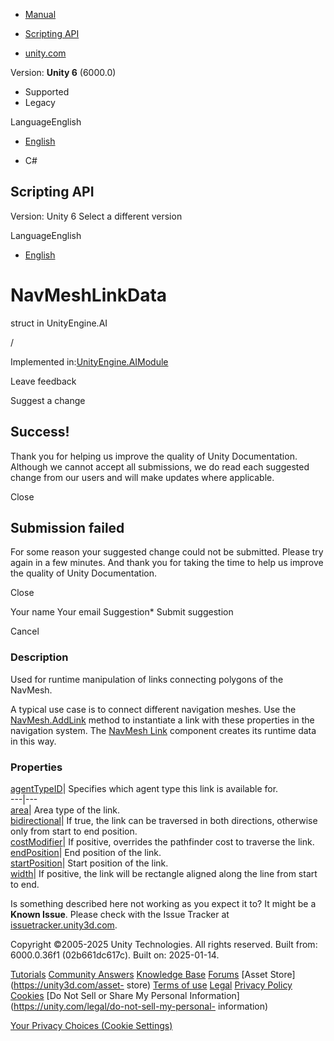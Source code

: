 [ ]()

  * [Manual](../Manual/index.html)
  * [Scripting API](../ScriptReference/index.html)

  * [unity.com](https://unity.com/)

Version: **Unity 6** (6000.0)

  * Supported
  * Legacy

LanguageEnglish

  * [English]()

  * C#

[ ](https://docs.unity3d.com)

## Scripting API

Version: Unity 6 Select a different version

LanguageEnglish

  * [English]()

# NavMeshLinkData

struct in UnityEngine.AI

/

Implemented in:[UnityEngine.AIModule](UnityEngine.AIModule.html)

Leave feedback

Suggest a change

## Success!

Thank you for helping us improve the quality of Unity Documentation. Although
we cannot accept all submissions, we do read each suggested change from our
users and will make updates where applicable.

Close

## Submission failed

For some reason your suggested change could not be submitted. Please <a>try
again</a> in a few minutes. And thank you for taking the time to help us
improve the quality of Unity Documentation.

Close

Your name Your email Suggestion* Submit suggestion

Cancel

[ ]()

### Description

Used for runtime manipulation of links connecting polygons of the NavMesh.

A typical use case is to connect different navigation meshes. Use the
[NavMesh.AddLink](AI.NavMesh.AddLink.html) method to instantiate a link with
these properties in the navigation system. The [NavMesh
Link](https://docs.unity3d.com/Packages/com.unity.ai.navigation@2.0/manual/NavMeshLink.html)
component creates its runtime data in this way.

### Properties

[agentTypeID](AI.NavMeshLinkData-agentTypeID.html)| Specifies which agent type
this link is available for.  
---|---  
[area](AI.NavMeshLinkData-area.html)| Area type of the link.  
[bidirectional](AI.NavMeshLinkData-bidirectional.html)| If true, the link can
be traversed in both directions, otherwise only from start to end position.  
[costModifier](AI.NavMeshLinkData-costModifier.html)| If positive, overrides
the pathfinder cost to traverse the link.  
[endPosition](AI.NavMeshLinkData-endPosition.html)| End position of the link.  
[startPosition](AI.NavMeshLinkData-startPosition.html)| Start position of the
link.  
[width](AI.NavMeshLinkData-width.html)| If positive, the link will be
rectangle aligned along the line from start to end.  
  
Is something described here not working as you expect it to? It might be a
**Known Issue**. Please check with the Issue Tracker at
[issuetracker.unity3d.com](https://issuetracker.unity3d.com).

Copyright ©2005-2025 Unity Technologies. All rights reserved. Built from:
6000.0.36f1 (02b661dc617c). Built on: 2025-01-14.

[Tutorials](https://unity3d.com/learn) [Community
Answers](https://answers.unity3d.com) [Knowledge
Base](https://support.unity3d.com/hc/en-us)
[Forums](https://forum.unity3d.com) [Asset Store](https://unity3d.com/asset-
store) [Terms of use](https://docs.unity3d.com/Manual/TermsOfUse.html)
[Legal](https://unity.com/legal) [Privacy
Policy](https://unity.com/legal/privacy-policy)
[Cookies](https://unity.com/legal/cookie-policy) [Do Not Sell or Share My
Personal Information](https://unity.com/legal/do-not-sell-my-personal-
information)

[Your Privacy Choices (Cookie Settings)](javascript:void\(0\);)

